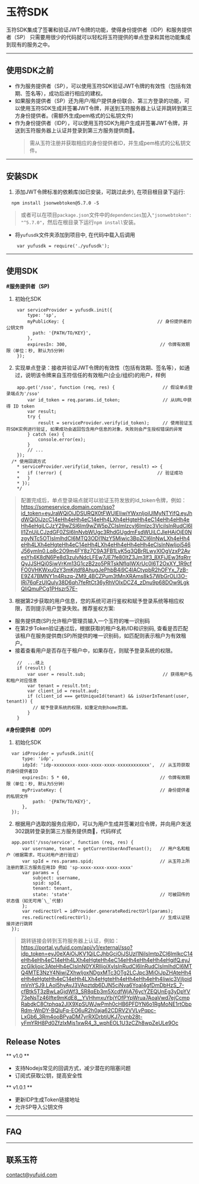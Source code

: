 玉符SDK
======
玉符SDK集成了签署和验证JWT令牌的功能，使得身份提供者（IDP）和服务提供者（SP）
只需要用很少的代码就可以轻松将玉符提供的单点登录和其他功能集成到现有的服务之中。

---
## 使用SDK之前
* 作为服务提供者（SP），可以使用玉符SDK验证JWT令牌的有效性（包括有效期、签名等），成功后进行相应的建权。
* 如果服务提供者（SP）还为用户/租户提供身份联合、第三方登录的功能，可以使用玉符SDK生成并签署JWT令牌，并送到玉符服务器上认证并跳转到第三方身份提供者。(需额外生成pem格式的公私钥文件)
* 作为身份提供者（IDP），可以使用玉符SDK为用户生成并签署JWT令牌，并送到玉符服务器上认证并登录到第三方服务提供商。
  >需从玉符注册并获取相应的身份提供者ID，并生成pem格式的公私钥文件。

---
## 安装SDK

1. 添加JWT令牌标准的依赖库(如已安装，可跳过此步), 在项目根目录下运行:
```
  npm install jsonwebtoken@5.7.0 -S
```

  > 或者可以在项目`package.json`文件中的`dependencies`加入`"jsonwebtoken": "^5.7.0"`，然后在根目录下运行`npm install`安装。

* 将`yufusdk`文件夹添加到项目中, 在代码中载入后调用
```
    var yufusdk = require('./yufusdk');
```

---
## 使用SDK
**#服务提供者（SP)**
1. 初始化SDK
```
    var serviceProvider = yufusdk.init({
        type: 'sp',
        myPublicKey: {                                   // 身份提供者的公钥文件
          path: '{PATH/TO/KEY}',
        },
        expiresIn: 300,                                   // 令牌有效期限（单位：秒, 默认为5分钟）
    });
```

2. 实现单点登录：接收并验证JWT令牌的有效性（包括有效期、签名等），如通过，说明该令牌来自玉符信任的有效租户(企业/组织)的用户，样例
```
    app.get('/sso', function (req, res) {                  // 假设单点登录端点为'/sso'
        var id_token = req.params.id_token;                // 从URL中获得 ID token
        var result;
        try {
            result = serviceProvider.verify(id_token);     // 使用验证玉符SDK实例进行验证, 如果成功会返回包含用户信息的对象，失败则会产生授权错误的异常
        } catch (ex) {
            console.error(ex);
        }
        // ...
    });
  /* 使用回调方式
    * serviceProvider.verify(id_token, (error, result) => {
    *   if (!error) {                                    // 验证成功
    *   }
    * });
    */
```
  > 配置完成后，单点登录端点就可以验证玉符发放的id_token令牌，例如：
  https://someservice.domain.com/sso?id_token=eyJraWQiOiJDSURQX0tFWUlEIiwiYWxnIjoiUlMyNTYifQ.eyJhdWQiOiJzcC14eHh4eHh4eC14eHh4LXh4eHgteHh4eC14eHh4eHh4eHh4eHgiLCJzY29wZSI6Im9wZW5pZCIsImlzcyI6Imlzc3VlciIsInRudCI6Ill1ZnUiLCJzdGF0ZSI6InNvbWUgc3RhdGUgdmFsdWUiLCJleHAiOjE0NzgyNTc5OTIsImlhdCI6MTQ3ODI1NzY5Miwic3BpZCI6InNwLXh4eHh4eHh4LXh4eHgteHh4eC14eHh4LXh4eHh4eHh4eHh4eCIsInNwIjoi546J56ymIn0.Lq8c2O9m4FY8z7C9A3FB1LyK5q3QBrRLwyXlOgVzxP2AvesYh4K8dN6Pe8d3zulvNdcLFEw7JE7fe80ItZ3Jm3lf3_8XFiJEw3fqRrrQyJJSHQi0SjwVrKm13G1czB2zo5PRTskNfIqIWXrUc0l6T2OxXY_1R9cfFO0VHKWxu0zY3mKjtdf8AhugJePhbB4i9C4lACtypbR2hOFYx_7zB-E9Z47BMNY1n4Rszq-ZM9_4BCZPum3tMnXRAms8k57WbGrOLI3O-lRi76qFzUIQuIy38D6qh7feRtCt36yRhVOlxDCZ4_zDnu9p68DOw9LgkQliQmuPCg1PHszr57E-

3. 根据第2步获取的用户信息，您的系统可进行鉴权和赋予登录系统等相应权限，否则提示用户登录失败。推荐鉴权方案:
  * 服务提供商(SP)允许租户管理员输入一个玉符的唯一识别码
  * 在第2步Token验证通过后，根据获取的租户名称/ID和识别码, 查看是否匹配该租户在服务提供商(SP)所提供的唯一识别码，如匹配则表示租户为有效租户。
  * 接着查看用户是否存在于租户中，如果存在，则赋予登录系统的权限。
```
    //  ...续上
    if (result) {
        var user = result.sub;                             // 获得用户名和租户对应信息
        var tenant = result.tnt;
        var client_id = result.aud;
        if (client_id === getUniqueId(tenant) && isUserInTenant(user, tenant)) {
          // 赋予登录系统的权限，如重定向到home页面。
        }
    }
```

**#身份提供者（IDP)**
1. 初始化SDK
```
  var idProvider = yufusdk.init({
      type: 'idp',
      idpId: 'idp-xxxxxxxx-xxxx-xxxx-xxxx-xxxxxxxxxxxx',  // 从玉符获取的身份提供者ID
      expiresIn: 5 * 60,                                  // 令牌有效期限（单位：秒, 默认为5分钟）
      myPrivateKey: {                                     // 身份提供者的私钥文件
          path: '{PATH/TO/KEY}',
      },
  });
```
2. 根据用户选取的服务应用ID，可以为用户生成并签署对应令牌，并向用户发送302跳转登录到第三方服务提供商，代码样式
```
  app.post('/sso/service', function (req, res) {
      var username, tenant = getCurrentUserAndTenant();   // 用户名和租户（根据需求，可以对用户进行验证）
      var spId = res.params.spid;                         // 从玉符上所注册的第三方服务应用ID 例如 'sp-xxxx-xxxx-xxxx-xxxx'
      var params = {
          subject: username,
          spid: spId,
          tenant: tenant,
          state: 'state'                                  // 可被回传的状态值（如无可用`\_`代替)
      };
      var redirectUrl = idProvider.generateRedirectUrl(params);
      res.redirect(redirectUrl);                          // 生成认证链接并进行跳转
  });
```
  > 跳转链接会转到玉符服务器上认证，例如：
  https://portal.yufuid.com/api/v1/external/sso?idp_token=eyJ0eXAiOiJKV1QiLCJhbGciOiJSUzI1NiIsImtpZCI6ImlkcC14eHh4eHh4eC14eHh4LXh4eHgteHh4eC14eHh4eHh4eHh4eHgifQ.eyJzcGlkIjoic3AteHh4eCIsInN0YXRlIjoiXyIsInRudCI6InRudCIsImlhdCI6MTQ4MTE3NzY4NiwiZXhwIjoxNDgxMTc3OTg2LCJpc3MiOiJpZHAteHh4eHh4eHgteHh4eC14eHh4LXh4eHgteHh4eHh4eHh4eHh4Iiwic3ViIjoidmVnYSJ9.LAoI5hyAvJ3VApztdb6DJN5ciNva6YoaI4gfDmDbHzS_7-cfBtk5T3zBwLaGjdWf3_SR8qEb3m5XcdfWjA76ycYZEQUnEg3yDpYV73eNsTz46Ifte9mKdE8__YVHhmxuYbjYOfPYpWrua7AoaVwd7ejCcmpRabdkC8Ctphqa2JlX9XpSUWJwPmh0cHB6PFDYN6o1RgMoNE1rtObpRdm-WnDY-BQluFq-EO6uR2h0aja62CDRV2VVLyPqpc-LxGb6_3Rm4ooBPyaDM7yrRXDrbtiUKJ7cynb28t-yFmYRH8Pd0ZfzIxMjs1xwR4_3_wphEOL1U3zCZh8wpZeULe9Oc

## Release Notes
** v1.0 **
 * 支持Nodejs常见的回调方式，减少潜在的阻塞问题
 * 订阅式获取公钥，提高安全性


** v1.0.1 **
 * 更新IDP生成Token链接地址
 * 允许SP导入公钥文件


---
## FAQ

---
## 联系玉符
contact@yufuid.com
